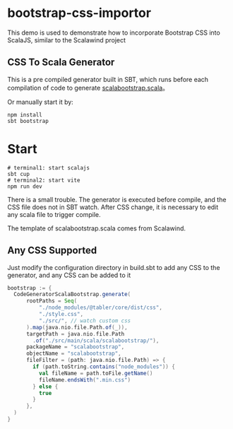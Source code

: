 # bootstrap-css-importor
This demo is used to demonstrate how to incorporate Bootstrap CSS into ScalaJS, similar to the Scalawind project

## CSS To Scala Generator

This is a pre compiled generator built in SBT,
which runs before each compilation of code to generate
[scalabootstrap.scala](src/main/scala/scalabootstrap/scalabootstrap.scala)。

Or manually start it by:
```shell
npm install
sbt bootstrap
```

# Start

```shell
# terminal1: start scalajs
sbt cup
# terminal2: start vite
npm run dev
```



There is a small trouble. 
The generator is executed before compile, 
and the CSS file does not in SBT watch.
After CSS change, it is necessary to edit any scala file to trigger compile.

The template of scalabootstrap.scala comes from Scalawind.

## Any CSS Supported

Just modify the configuration directory in build.sbt to add any CSS to the generator,
and any CSS can be added to it

```scala
bootstrap := {
  CodeGeneratorScalaBootstrap.generate(
      rootPaths = Seq(
          "./node_modules/@tabler/core/dist/css",
          "./style.css",
          "./src/", // watch custom css
      ).map(java.nio.file.Path.of(_)),
      targetPath = java.nio.file.Path
        .of("./src/main/scala/scalabootstrap/"),
      packageName = "scalabootstrap",
      objectName = "scalabootstrap",
      fileFilter = (path: java.nio.file.Path) => {
        if (path.toString.contains("node_modules")) {
          val fileName = path.toFile.getName()
          fileName.endsWith(".min.css")
        } else {
          true
        }
      },
  )
}
```